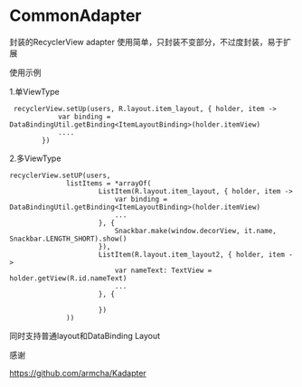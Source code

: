# CommonAdapter
封装的RecyclerView adapter
使用简单，只封装不变部分，不过度封装，易于扩展

使用示例

1.单ViewType
```
 recyclerView.setUp(users, R.layout.item_layout, { holder, item ->
            var binding = DataBindingUtil.getBinding<ItemLayoutBinding>(holder.itemView)
            ....
        })
  ```
  
  2.多ViewType
  ```
  recyclerView.setUP(users,
                listItems = *arrayOf(
                        ListItem(R.layout.item_layout, { holder, item ->
                            var binding = DataBindingUtil.getBinding<ItemLayoutBinding>(holder.itemView)
                            ...
                        }, {
                            Snackbar.make(window.decorView, it.name, Snackbar.LENGTH_SHORT).show()
                        }),
                        ListItem(R.layout.item_layout2, { holder, item ->
                            var nameText: TextView = holder.getView(R.id.nameText)
                            ...
                        }, {

                        })
                ))
   ```             
                
   同时支持普通layout和DataBinding Layout


感谢

https://github.com/armcha/Kadapter
